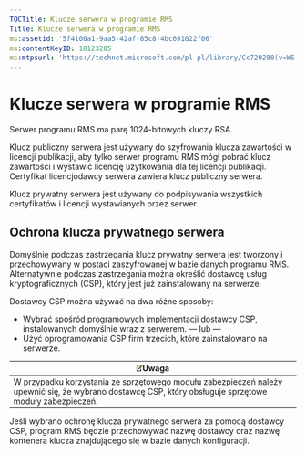 ```yaml
---
TOCTitle: Klucze serwera w programie RMS
Title: Klucze serwera w programie RMS
ms:assetid: '5f4100a1-9aa5-42af-85c8-4bc691022f06'
ms:contentKeyID: 18123285
ms:mtpsurl: 'https://technet.microsoft.com/pl-pl/library/Cc720280(v=WS.10)'
---
```


Klucze serwera w programie RMS
==============================

Serwer programu RMS ma parę 1024-bitowych kluczy RSA.

Klucz publiczny serwera jest używany do szyfrowania klucza zawartości w licencji publikacji, aby tylko serwer programu RMS mógł pobrać klucz zawartości i wystawić licencję użytkowania dla tej licencji publikacji. Certyfikat licencjodawcy serwera zawiera klucz publiczny serwera.

Klucz prywatny serwera jest używany do podpisywania wszystkich certyfikatów i licencji wystawianych przez serwer.

Ochrona klucza prywatnego serwera
---------------------------------

Domyślnie podczas zastrzegania klucz prywatny serwera jest tworzony i przechowywany w postaci zaszyfrowanej w bazie danych programu RMS. Alternatywnie podczas zastrzegania można określić dostawcę usług kryptograficznych (CSP), który jest już zainstalowany na serwerze.

Dostawcy CSP można używać na dwa różne sposoby:

-   Wybrać spośród programowych implementacji dostawcy CSP, instalowanych domyślnie wraz z serwerem.
    — lub —
-   Użyć oprogramowania CSP firm trzecich, które zainstalowano na serwerze.

| ![](images/Cc720280.note(WS.10).gif)Uwaga                                                                                 |
|--------------------------------------------------------------------------------------------------------------------------------------------------------|
| W przypadku korzystania ze sprzętowego modułu zabezpieczeń należy upewnić się, że wybrano dostawcę CSP, który obsługuje sprzętowe moduły zabezpieczeń. |

Jeśli wybrano ochronę klucza prywatnego serwera za pomocą dostawcy CSP, program RMS będzie przechowywać nazwę dostawcy oraz nazwę kontenera klucza znajdującego się w bazie danych konfiguracji.
